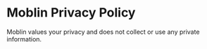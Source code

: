 # Moblin Privacy Policy

Moblin values your privacy and does not collect or use any private information.
